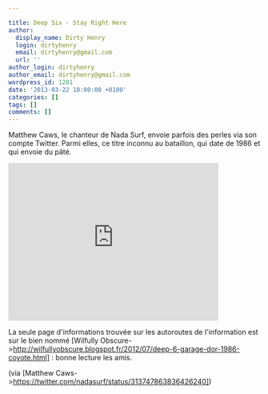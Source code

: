 ```yaml
---

title: Deep Six - Stay Right Here
author:
  display_name: Dirty Henry
  login: dirtyhenry
  email: dirtyhenry@gmail.com
  url: ''
author_login: dirtyhenry
author_email: dirtyhenry@gmail.com
wordpress_id: 1201
date: '2013-03-22 10:00:00 +0100'
categories: []
tags: []
comments: []
---
```

Matthew Caws, le chanteur de Nada Surf, envoie parfois des perles via son compte Twitter. Parmi elles, ce titre inconnu au bataillon, qui date de 1986 et qui envoie du pâté.

<iframe width="420" height="315" src="http://www.youtube.com/embed/pbni7SkQwoo" frameborder="0" allowfullscreen></iframe>

La seule page d'informations trouvée sur les autoroutes de l'information est sur le bien nommé [Wilfully Obscure->http://wilfullyobscure.blogspot.fr/2012/07/deep-6-garage-dor-1986-coyote.html] : bonne lecture les amis.

(via [Matthew Caws->https://twitter.com/nadasurf/status/313747863836426240])
